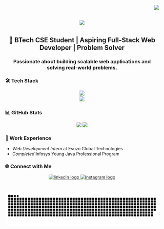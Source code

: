 <img align="right" src="https://visitor-badge.laobi.icu/badge?page_id=kaife0.kaife0" /> 

<h1 align="center">
    <img src="https://readme-typing-svg.herokuapp.com/?font=Righteous&size=35&center=true&vCenter=true&width=600&height=70&duration=8000&lines=Hi+There!+👋;+I'm+MD+KAIF!+😎;+Web+Developer|+Tech+Enthusiast" />
</h1>

<h2 align="center">🚀 BTech CSE Student | Aspiring Full-Stack Web Developer | Problem Solver</h2>
<h3 align="center">Passionate about building scalable web applications and solving real-world problems.</h3>

###

### 🛠 Tech Stack
<div align="center">
  <img src="https://skillicons.dev/icons?i=html,css,javascript,react,nextjs,nodejs,mongodb,java,c,cpp,sql" height="30"/>  
  <br>
  <img src="https://skillicons.dev/icons?i=git,github,vscode,tailwind,bootstrap,figma" height="30" />
</div>

###

### 📊 GitHub Stats
<div align="center">
  <img src="https://github-readme-stats.vercel.app/api?username=kaife0&show_icons=true&theme=dracula&hide_border=true" height="150" />
  <img src="https://github-readme-stats.vercel.app/api/top-langs/?username=kaife0&layout=compact&theme=dracula&hide_border=true" height="150" />
</div>

###

### 💼 Work Experience
- *Web Development Intern* at Esuzo Global Technologies  
- *Completed* Infosys Young Java Professional Program  

###

### 🌐 Connect with Me
<div align="center">
 <a href="https://www.linkedin.com/in/md-kaif-a229652b9/" target="_blank">
     <img src="https://img.shields.io/static/v1?message=LinkedIn&logo=linkedin&label=&color=0077B5&logoColor=white&labelColor=&style=for-the-badge" height="35" alt="linkedin logo"  />
  </a>

 <a href="https://www.instagram.com/kaife_0234/" target="_blank">
    <img src="https://img.shields.io/static/v1?message=Instagram&logo=instagram&label=&color=E4405F&logoColor=white&labelColor=&style=for-the-badge" height="35" alt="instagram logo"  />
  </a>
</div>

###

<br clear="both">
<img alt="snake eating my contributions" src="https://raw.githubusercontent.com/kaife0/kaife0/output/github-contribution-grid-snake.svg" />
